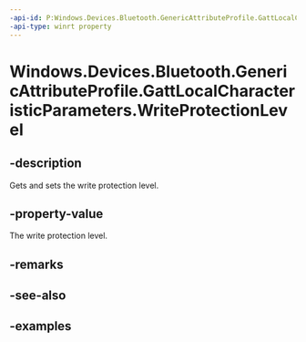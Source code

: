 ```yaml
---
-api-id: P:Windows.Devices.Bluetooth.GenericAttributeProfile.GattLocalCharacteristicParameters.WriteProtectionLevel
-api-type: winrt property
---
```


<!-- Property syntax.
public GattProtectionLevel WriteProtectionLevel { get;  set; }
-->

# Windows.Devices.Bluetooth.GenericAttributeProfile.GattLocalCharacteristicParameters.WriteProtectionLevel

## -description
Gets and sets the write protection level.

## -property-value
The write protection level.

## -remarks

## -see-also

## -examples

